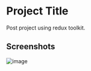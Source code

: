 
# Project Title

Post project using redux toolkit.




## Screenshots

![image](https://user-images.githubusercontent.com/58951438/227774134-0850c37d-251d-4d53-aacf-19cfd5cc9fbe.png)


